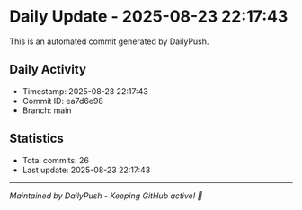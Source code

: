 # Daily Update - 2025-08-23 22:17:43

This is an automated commit generated by DailyPush.

## Daily Activity
- Timestamp: 2025-08-23 22:17:43
- Commit ID: ea7d6e98
- Branch: main

## Statistics
- Total commits: 26
- Last update: 2025-08-23 22:17:43

---
*Maintained by DailyPush - Keeping GitHub active! 🚀*
